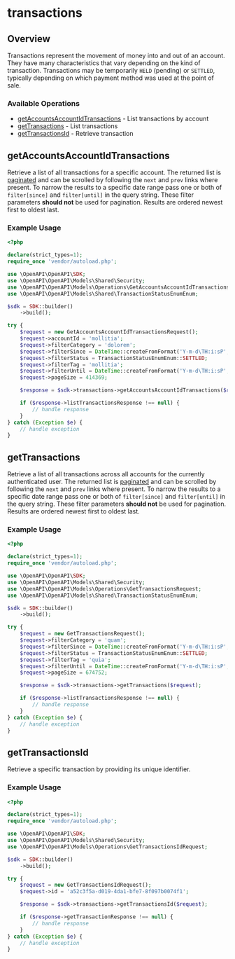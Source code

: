 # transactions

## Overview

Transactions represent the movement of money into and out of an
account. They have many characteristics that vary depending on
the kind of transaction. Transactions may be temporarily `HELD`
(pending) or `SETTLED`, typically depending on which payment
method was used at the point of sale.


### Available Operations

* [getAccountsAccountIdTransactions](#getaccountsaccountidtransactions) - List transactions by account
* [getTransactions](#gettransactions) - List transactions
* [getTransactionsId](#gettransactionsid) - Retrieve transaction

## getAccountsAccountIdTransactions

Retrieve a list of all transactions for a specific account. The returned
list is [paginated](#pagination) and can be scrolled by following the
`next` and `prev` links where present. To narrow the results to a
specific date range pass one or both of `filter[since]` and
`filter[until]` in the query string. These filter parameters
**should not** be used for pagination. Results are ordered newest first
to oldest last.


### Example Usage

```php
<?php

declare(strict_types=1);
require_once 'vendor/autoload.php';

use \OpenAPI\OpenAPI\SDK;
use \OpenAPI\OpenAPI\Models\Shared\Security;
use \OpenAPI\OpenAPI\Models\Operations\GetAccountsAccountIdTransactionsRequest;
use \OpenAPI\OpenAPI\Models\Shared\TransactionStatusEnumEnum;

$sdk = SDK::builder()
    ->build();

try {
    $request = new GetAccountsAccountIdTransactionsRequest();
    $request->accountId = 'mollitia';
    $request->filterCategory = 'dolorem';
    $request->filterSince = DateTime::createFromFormat('Y-m-d\TH:i:sP', '2022-09-05T05:51:25.673Z');
    $request->filterStatus = TransactionStatusEnumEnum::SETTLED;
    $request->filterTag = 'mollitia';
    $request->filterUntil = DateTime::createFromFormat('Y-m-d\TH:i:sP', '2022-06-30T02:19:51.375Z');
    $request->pageSize = 414369;

    $response = $sdk->transactions->getAccountsAccountIdTransactions($request);

    if ($response->listTransactionsResponse !== null) {
        // handle response
    }
} catch (Exception $e) {
    // handle exception
}
```

## getTransactions

Retrieve a list of all transactions across all accounts for the currently
authenticated user. The returned list is [paginated](#pagination) and can
be scrolled by following the `next` and `prev` links where present. To
narrow the results to a specific date range pass one or both of
`filter[since]` and `filter[until]` in the query string. These filter
parameters **should not** be used for pagination. Results are ordered
newest first to oldest last.


### Example Usage

```php
<?php

declare(strict_types=1);
require_once 'vendor/autoload.php';

use \OpenAPI\OpenAPI\SDK;
use \OpenAPI\OpenAPI\Models\Shared\Security;
use \OpenAPI\OpenAPI\Models\Operations\GetTransactionsRequest;
use \OpenAPI\OpenAPI\Models\Shared\TransactionStatusEnumEnum;

$sdk = SDK::builder()
    ->build();

try {
    $request = new GetTransactionsRequest();
    $request->filterCategory = 'quam';
    $request->filterSince = DateTime::createFromFormat('Y-m-d\TH:i:sP', '2022-10-03T18:49:53.900Z');
    $request->filterStatus = TransactionStatusEnumEnum::SETTLED;
    $request->filterTag = 'quia';
    $request->filterUntil = DateTime::createFromFormat('Y-m-d\TH:i:sP', '2022-11-21T17:06:48.722Z');
    $request->pageSize = 674752;

    $response = $sdk->transactions->getTransactions($request);

    if ($response->listTransactionsResponse !== null) {
        // handle response
    }
} catch (Exception $e) {
    // handle exception
}
```

## getTransactionsId

Retrieve a specific transaction by providing its unique identifier.


### Example Usage

```php
<?php

declare(strict_types=1);
require_once 'vendor/autoload.php';

use \OpenAPI\OpenAPI\SDK;
use \OpenAPI\OpenAPI\Models\Shared\Security;
use \OpenAPI\OpenAPI\Models\Operations\GetTransactionsIdRequest;

$sdk = SDK::builder()
    ->build();

try {
    $request = new GetTransactionsIdRequest();
    $request->id = 'a52c3f5a-d019-4da1-bfe7-8f097b0074f1';

    $response = $sdk->transactions->getTransactionsId($request);

    if ($response->getTransactionResponse !== null) {
        // handle response
    }
} catch (Exception $e) {
    // handle exception
}
```
